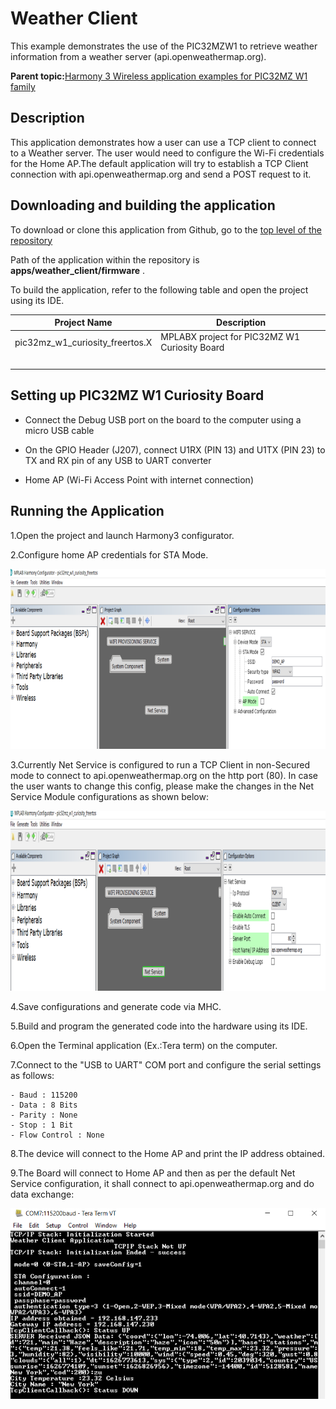 # Weather Client

This example demonstrates the use of the PIC32MZW1 to retrieve weather<br />information from a weather server \(api.openweathermap.org\).

**Parent topic:**[Harmony 3 Wireless application examples for PIC32MZ W1 family](GUID-60AE2339-6045-4BAA-AEBC-AAEE24D8C566.md)

## Description

This application demonstrates how a user can use a TCP client to connect to a Weather server. The user would need to configure the Wi-Fi credentials for the Home AP.The default application will try to establish a TCP Client connection with api.openweathermap.org and send a POST request to it.

## Downloading and building the application

To download or clone this application from Github, go to the [top level of the repository](https://github.com/Microchip-MPLAB-Harmony/wireless_apps_pic32mzw1_wfi32e01)

Path of the application within the repository is **apps/weather\_client/firmware** .

To build the application, refer to the following table and open the project using its IDE.

|Project Name|Description|
|------------|-----------|
|pic32mz\_w1\_curiosity\_freertos.X|MPLABX project for PIC32MZ W1 Curiosity Board|
| |

## Setting up PIC32MZ W1 Curiosity Board

-   Connect the Debug USB port on the board to the computer using a micro USB cable

-   On the GPIO Header \(J207\), connect U1RX \(PIN 13\) and U1TX \(PIN 23\) to TX and RX pin of any USB to UART converter

-   Home AP \(Wi-Fi Access Point with internet connection\)


## Running the Application

1.Open the project and launch Harmony3 configurator.

2.Configure home AP credentials for STA Mode.

![resized_weather_client_WiFi](GUID-C941DF56-68FC-4E51-9576-F98A9BF6D1D7-low.png)

3.Currently Net Service is configured to run a TCP Client in non-Secured mode to connect to api.openweathermap.org on the http port \(80\). In case the user wants to change this config, please make the changes in the Net Service Module configurations as shown below:

![resized_weather_client_TCP](GUID-A48F461C-C8ED-4CBB-8760-00D6EF9A4D5C-low.png)

4.Save configurations and generate code via MHC.

5.Build and program the generated code into the hardware using its IDE.

6.Open the Terminal application \(Ex.:Tera term\) on the computer.

7.Connect to the "USB to UART" COM port and configure the serial settings as follows:

```
- Baud : 115200
- Data : 8 Bits
- Parity : None
- Stop : 1 Bit
- Flow Control : None  
```

8.The device will connect to the Home AP and print the IP address obtained.

9.The Board will connect to Home AP and then as per the default Net Service configuration, it shall connect to api.openweathermap.org and do data exchange:

![weather_client_log](GUID-E37394E3-CCE6-4FF5-9361-24290C5764EB-low.png)

